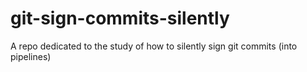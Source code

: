 # git-sign-commits-silently
A repo dedicated to the study of how to silently sign git commits (into pipelines) 
